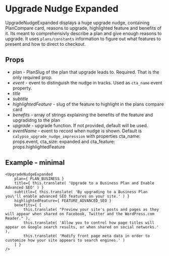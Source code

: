 # Upgrade Nudge Expanded

UpgradeNudgeExpanded displays a huge upgrade nudge, containing PlanCompare card, reasons to upgrade, highlighted feature and benefits of it.
Its meant to comprehensivly describe a plan and give enough reasons to upgrade. It uses `plans/constants` information to figure out what features to present and how to direct to checkout.

## Props

- *plan* - PlanSlug of the plan that upgrade leads to. Required. That is the only required prop.
- *event* - event to distinguish the nudge in tracks. Used as `cta_name` event property.
- *title*
- *subtitle*
- *highlightedFeature* - slug of the feature to highlight in the plans compare card
- *benefits* - array of strings explaining the benefits of the feature and upgradidng to the plan
- *upgrade* - upgrade function. If not provided, default will be used.
- *eventName* - event to record when nudge is shown. Default is `calypso_upgrade_nudge_impression` with properties cta_name: props.event, cta_size: expanded and cta_feature: props.highlightedFeature


## Example - minimal

```
<UpgradeNudgeExpanded
	plan={ PLAN_BUSINESS }
	title={ this.translate( 'Upgrade to a Business Plan and Enable Advanced SEO' ) }
	subtitle={ this.translate( 'By upgrading to a Business Plan you\'ll enable advanced SEO features on your site.' ) }
	highlightedFeature={ FEATURE_ADVANCED_SEO }
	benefits={ [
		this.translate( "Preview your site's posts and pages as they will appear when shared on Facebook, Twitter and the WordPress.com Reader." ),
		this.translate( 'Allow you to control how page titles will appear on Google search results, or when shared on social networks.' ),
		this.translate( 'Modify front page meta data in order to customize how your site appears to search engines.' )
	] }
/>
```

